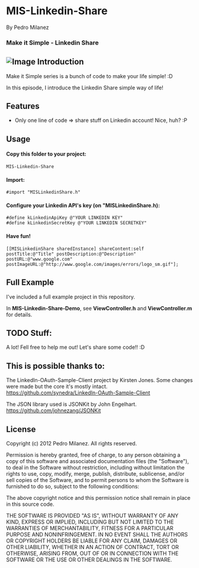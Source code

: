 MIS-Linkedin-Share
==============

By Pedro Milanez

### Make it Simple - Linkedin Share

![Image](https://pbs.twimg.com/media/A30tKJICcAA8vwd.jpg:large)
Introduction
------------

Make it Simple series is a bunch of code to make your life simple! :D

In this episode, I introduce the Linkedin Share simple way of life!


Features
--------

- Only one line of code => share stuff on Linkedin account! Nice, huh? :P

Usage
-----

#### Copy this folder to your project:
    MIS-Linkedin-Share

#### Import:
    #import "MISLinkedinShare.h"

#### Configure your Linkedin API's key (on "MISLinkedinShare.h):
    #define kLinkedinApiKey @"YOUR LINKEDIN KEY"
	#define kLinkedinSecretKey @"YOUR LINKEDIN SECRETKEY"

#### Have fun!
	[[MISLinkedinShare sharedInstance] shareContent:self postTitle:@"Title" postDescription:@"Description" postURL:@"www.google.com" postImageURL:@"http://www.google.com/images/errors/logo_sm.gif"];


Full Example
------------

I've included a full example project in this repository.

In **MIS-Linkedin-Share-Demo**, see **ViewController.h** and **ViewController.m** for details.



TODO Stuff:
-------

A lot! Fell free to help me out! Let's share some code!! :D


This is possible thanks to:
-------

The LinkedIn-OAuth-Sample-Client project by Kirsten Jones.
Some changes were made but the core it's mostly intact.
    https://github.com/synedra/LinkedIn-OAuth-Sample-Client

The JSON library used is JSONKit by John Engelhart.
    https://github.com/johnezang/JSONKit



License
-------

Copyright (c) 2012 Pedro Milanez. All rights reserved.

Permission is hereby granted, free of charge, to any person obtaining a copy
of this software and associated documentation files (the "Software"), to deal
in the Software without restriction, including without limitation the rights
to use, copy, modify, merge, publish, distribute, sublicense, and/or sell
copies of the Software, and to permit persons to whom the Software is
furnished to do so, subject to the following conditions:

The above copyright notice and this permission notice shall remain in place
in this source code.

THE SOFTWARE IS PROVIDED "AS IS", WITHOUT WARRANTY OF ANY KIND, EXPRESS OR
IMPLIED, INCLUDING BUT NOT LIMITED TO THE WARRANTIES OF MERCHANTABILITY,
FITNESS FOR A PARTICULAR PURPOSE AND NONINFRINGEMENT. IN NO EVENT SHALL THE
AUTHORS OR COPYRIGHT HOLDERS BE LIABLE FOR ANY CLAIM, DAMAGES OR OTHER
LIABILITY, WHETHER IN AN ACTION OF CONTRACT, TORT OR OTHERWISE, ARISING FROM,
OUT OF OR IN CONNECTION WITH THE SOFTWARE OR THE USE OR OTHER DEALINGS IN
THE SOFTWARE.